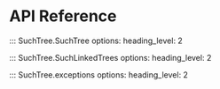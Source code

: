 # API Reference

::: SuchTree.SuchTree
    options:
      heading_level: 2

::: SuchTree.SuchLinkedTrees
    options:
      heading_level: 2

::: SuchTree.exceptions
    options:
      heading_level: 2
